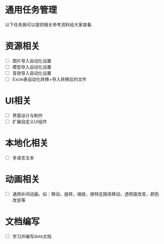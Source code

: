 # 通用任务管理
以下任务我可以提供相关参考资料给大家查看.
# 资源相关
* [ ] 图片导入自动化设置
* [ ] 模型导入自动化设置
* [ ] 音效导入自动化设置
* [ ] Excle表自动化转换+导入转换后的文件

# UI相关
* [ ] 界面设计与制作
* [ ] 扩展自定义UI组件

# 本地化相关
* [ ] 多语言文本

# 动画相关
* [ ] 通用补间动画，如：移动，旋转，缩放，按特定路径移动，透明度改变，颜色改变等

# 文档编写
* [ ] 学习并编写dots文档